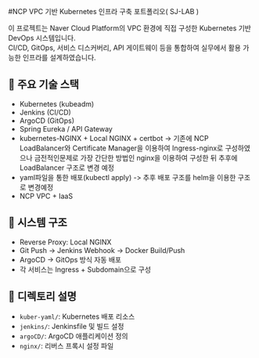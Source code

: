 #NCP VPC 기반 Kubernetes 인프라 구축 포트폴리오( SJ-LAB )

이 프로젝트는 Naver Cloud Platform의 VPC 환경에 직접 구성한 Kubernetes 기반 DevOps 시스템입니다.  
CI/CD, GitOps, 서비스 디스커버리, API 게이트웨이 등을 통합하여 실무에서 활용 가능한 인프라를 설계하였습니다.

## 🔧 주요 기술 스택
- Kubernetes (kubeadm)
- Jenkins (CI/CD)
- ArgoCD (GitOps)
- Spring Eureka / API Gateway
- kubernetes-NGINX + Local NGINX + certbot
  -> 기존에 NCP LoadBalancer와 Certificate Manager을 이용하여 Ingress-nginx로 구성하였으나
  금전적인문제로 가장 간단한 방법인 nginx을 이용하여 구성한 뒤 추후에 LoadBalancer 구조로 변경 예정
- yaml파일을 통한 배포(kubectl apply)
  -> 추후 배포 구조를 helm을 이용한 구조로 변경예정
- NCP VPC + IaaS

## 🧱 시스템 구조
- Reverse Proxy: Local NGINX
- Git Push → Jenkins Webhook → Docker Build/Push
- ArgoCD → GitOps 방식 자동 배포
- 각 서비스는 Ingress + Subdomain으로 구성

## 📁 디렉토리 설명
- `kuber-yaml/`: Kubernetes 배포 리소스
- `jenkins/`: Jenkinsfile 및 빌드 설정
- `argoCD/`: ArgoCD 애플리케이션 정의
- `nginx/`: 리버스 프록시 설정 파일
